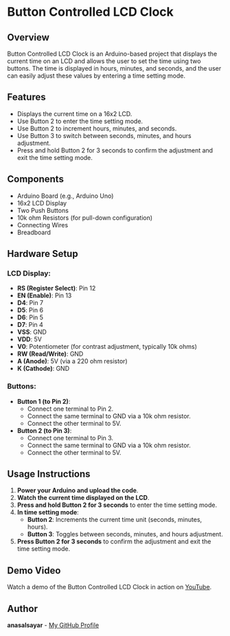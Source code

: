 # Button Controlled LCD Clock

## Overview
Button Controlled LCD Clock is an Arduino-based project that displays the current time on an LCD and allows the user to set the time using two buttons. The time is displayed in hours, minutes, and seconds, and the user can easily adjust these values by entering a time setting mode.

## Features
- Displays the current time on a 16x2 LCD.
- Use Button 2 to enter the time setting mode.
- Use Button 2 to increment hours, minutes, and seconds.
- Use Button 3 to switch between seconds, minutes, and hours adjustment.
- Press and hold Button 2 for 3 seconds to confirm the adjustment and exit the time setting mode.

## Components
- Arduino Board (e.g., Arduino Uno)
- 16x2 LCD Display
- Two Push Buttons
- 10k ohm Resistors (for pull-down configuration)
- Connecting Wires
- Breadboard

## Hardware Setup

### LCD Display:
- **RS (Register Select)**: Pin 12
- **EN (Enable)**: Pin 13
- **D4**: Pin 7
- **D5**: Pin 6
- **D6**: Pin 5
- **D7**: Pin 4
- **VSS**: GND
- **VDD**: 5V
- **V0**: Potentiometer (for contrast adjustment, typically 10k ohms)
- **RW (Read/Write)**: GND
- **A (Anode)**: 5V (via a 220 ohm resistor)
- **K (Cathode)**: GND

### Buttons:
- **Button 1 (to Pin 2)**:
  - Connect one terminal to Pin 2.
  - Connect the same terminal to GND via a 10k ohm resistor.
  - Connect the other terminal to 5V.
- **Button 2 (to Pin 3)**:
  - Connect one terminal to Pin 3.
  - Connect the same terminal to GND via a 10k ohm resistor.
  - Connect the other terminal to 5V.

## Usage Instructions
1. **Power your Arduino and upload the code**.
2. **Watch the current time displayed on the LCD**.
3. **Press and hold Button 2 for 3 seconds** to enter the time setting mode.
4. **In time setting mode**:
   - **Button 2**: Increments the current time unit (seconds, minutes, hours).
   - **Button 3**: Toggles between seconds, minutes, and hours adjustment.
5. **Press Button 2 for 3 seconds** to confirm the adjustment and exit the time setting mode.

## Demo Video
Watch a demo of the Button Controlled LCD Clock in action on [YouTube](https://youtube.com/shorts/hsKFmO9tWZM).

## Author
**anasalsayar** - [My GitHub Profile](https://github.com/anasalsayar)

